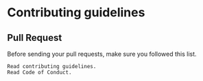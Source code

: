 Contributing guidelines
=

Pull Request
-
Before sending your pull requests, make sure you followed this list.

    Read contributing guidelines.
    Read Code of Conduct.

